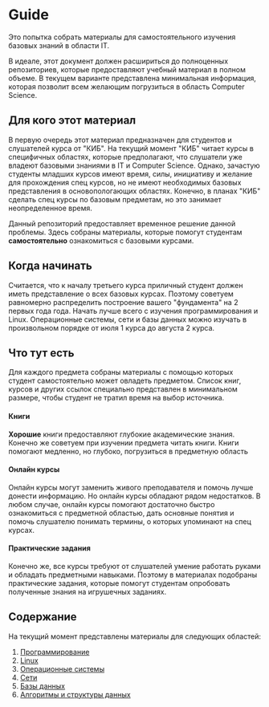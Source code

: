 # Guide

Это попытка собрать материалы для самостоятельного изучения базовых знаний в области IT.

В идеале, этот документ должен расшириться до полноценных репозиториев, которые предоставляют учебный материал в полном объеме. В текущем варианте представлена минимальная информация, которая позволит всем желающим погрузиться в область Computer Science.

## Для кого этот материал
В первую очередь этот материал предназначен для студентов и слушателей курса от "КИБ". На текущий момент "КИБ" читает курсы в специфичных областях, которые предполагают, что слушатели уже владеют базовыми знаниями в IT и Computer Science. Однако, зачастую студенты младших курсов имеют время, силы, инициативу и желание для прохождения спец курсов, но не имеют необходимых базовых представления в основопологающих областях. Конечно, в планах "КИБ" сделать спец курсы по базовым предметам, но это занимает неопределенное время.

Данный репозиторий предоставляет временное решение данной проблемы. Здесь собраны материалы, которые помогут студентам **самостоятельно** ознакомиться с базовыми курсами.

## Когда начинать
Считается, что к началу третьего курса приличный студент должен иметь представление о всех базовых курсах. Поэтому советуем равномерно распределить построение вашего "фундамента" на 2 первых года года. Начать лучше всего с изучения программирования и Linux. Операционные системы, сети и базы данных можно изучать в произвольном порядке от июля 1 курса до августа 2 курса.

## Что тут есть
Для каждого предмета собраны материалы с помощью которых студент самостоятельно может овладеть предметом. Список книг, курсов и других ссылок специально представлен в минимальном размере, чтобы студент не тратил время на выбор источника.

#### Книги
**Хорошие** книги предоставляют глубокие академические знания. Конечно же советуем при изучении предмета читать книги. Книги помогают медленно, но глубоко, погрузиться в предметную область

#### Онлайн курсы
Онлайн курсы могут заменить живого преподавателя и помочь лучше донести информацию. Но онлайн курсы обладают рядом недостатков. В любом случае, онлайн курсы помогают достаточно быстро ознакомиться с предметной областью, дать основные понятия и помочь слушателю понимать термины, о которых упоминают на спец курсах.

#### Практические задания
Конечно же, все курсы требуют от слушателей умение работать руками и обладать предметными навыками. Поэтому в материалах подобраны практические задания, которые помогут студентам опробовать полученные знания на игрушечных заданиях.

## Содержание

На текущий момент представлены материалы для следующих областей:
1. [Программирование](Programming.md)
2. [Linux](Linux.md)
3. [Операционные системы](OS.md)
4. [Сети](Networking.md)
5. [Базы данных](Database.md)
6. [Алгоритмы и структуры данных](Algorithms.md)
